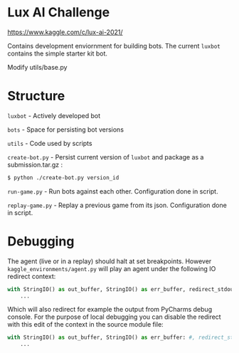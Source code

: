 # Lux AI Challenge
https://www.kaggle.com/c/lux-ai-2021/

Contains development enviornment for building bots. The current `luxbot` contains the 
simple starter kit bot.

Modify utils/base.py

# Structure 
`luxbot` - Actively developed bot

`bots` - Space for persisting bot versions

`utils` -  Code used by scripts

`create-bot.py` - Persist current version of `luxbot` and package as a submission.tar.gz :
```bash
$ python ./create-bot.py version_id
```

`run-game.py` -  Run bots against each other. Configuration done in script.

`replay-game.py` - Replay a previous game from its json. Configuration done in script.

# Debugging
The agent (live or in a replay) should halt at set breakpoints. However
`kaggle_environments/agent.py` will play an agent under the following IO redirect context:
```python
with StringIO() as out_buffer, StringIO() as err_buffer, redirect_stdout(out_buffer), redirect_stderr(err_buffer):
    ...
```
Which will also redirect for example the output from PyCharms debug console. For the purpose of local debugging you can 
disable the redirect with this edit of the context in the source module file:
```python
with StringIO() as out_buffer, StringIO() as err_buffer: #, redirect_stdout(out_buffer), redirect_stderr(err_buffer):
    ...
```

